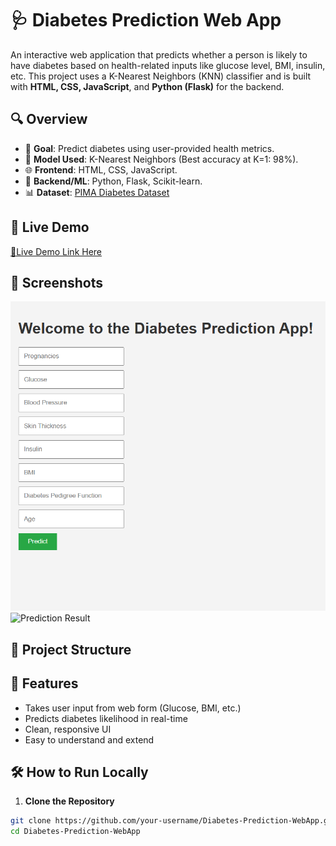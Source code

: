 # 🩺 Diabetes Prediction Web App

An interactive web application that predicts whether a person is likely to have diabetes based on health-related inputs like glucose level, BMI, insulin, etc. This project uses a K-Nearest Neighbors (KNN) classifier and is built with **HTML, CSS, JavaScript**, and **Python (Flask)** for the backend.

## 🔍 Overview

- 🎯 **Goal**: Predict diabetes using user-provided health metrics.
- 🤖 **Model Used**: K-Nearest Neighbors (Best accuracy at K=1: 98%).
- 🌐 **Frontend**: HTML, CSS, JavaScript.
- 🧠 **Backend/ML**: Python, Flask, Scikit-learn.
- 📊 **Dataset**: [PIMA Diabetes Dataset](https://www.kaggle.com/datasets/uciml/pima-indians-diabetes-database)

## 🚀 Live Demo

[🔗Live Demo Link Here](https://diabetes-prediction-webapp-vc30.onrender.com/)

## 📸 Screenshots

![Home Page](screenshot-1.png)
![Prediction Result](assets/result_screenshot.png)

## 📁 Project Structure


## 🧠 Features

- Takes user input from web form (Glucose, BMI, etc.)
- Predicts diabetes likelihood in real-time
- Clean, responsive UI
- Easy to understand and extend

## 🛠️ How to Run Locally

1. **Clone the Repository**  
```bash
git clone https://github.com/your-username/Diabetes-Prediction-WebApp.git
cd Diabetes-Prediction-WebApp
